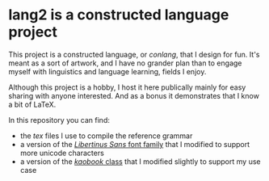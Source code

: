 # lang2 is a constructed language project

This project is a constructed language, or *conlang*, that I design for fun. It's meant as a sort of artwork, and I have no grander plan than to engage myself with linguistics and language learning, fields I enjoy.

Although this project is a hobby, I host it here publically mainly for easy sharing with anyone interested. And as a bonus it demonstrates that I know a bit of LaTeX.

In this repository you can find:
- the *tex* files I use to compile the reference grammar
- a version of the [_Libertinus Sans_ font family](https://github.com/alerque/libertinus) that I modified to support more unicode characters
- a version of the [_kaobook_ class](https://github.com/fmarotta/kaobook) that I modified slightly to support my use case
